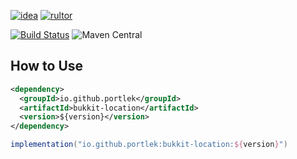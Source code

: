 [![idea](https://www.elegantobjects.org/intellij-idea.svg)](https://www.jetbrains.com/idea/)
[![rultor](https://www.rultor.com/b/yegor256/rultor)](https://www.rultor.com/p/portlek/bukkit-location)

[![Build Status](https://travis-ci.com/portlek/bukkit-location.svg?branch=master)](https://travis-ci.com/portlek/bukkit-location)
![Maven Central](https://img.shields.io/maven-central/v/io.github.portlek/bukkit-location?label=version)
## How to Use
```xml
<dependency>
  <groupId>io.github.portlek</groupId>
  <artifactId>bukkit-location</artifactId>
  <version>${version}</version>
</dependency>
```
```gradle
implementation("io.github.portlek:bukkit-location:${version}")
```